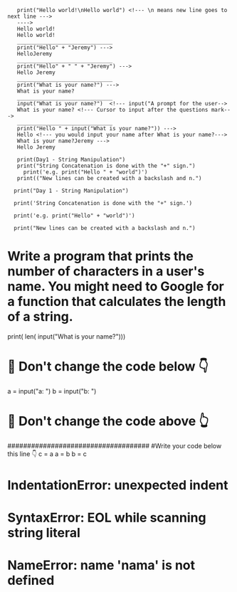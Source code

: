 <!---# Interactive Coding Exercise 1: Printing--->
<!---# Write a program in main.py that prints the same notes from the previous lesson using what you have learnt about the Python print function.
print("Hello world!")--->
       print("Hello world!\nHello world") <!--- \n means new line goes to next line --->
       ---->
       Hello world!
       Hello world!
       ______________________________
       print("Hello" + "Jeremy") --->
       HelloJeremy
       ______________________________
       print("Hello" + " " + "Jeremy") --->
       Hello Jeremy
       ______________________________
       print("What is your name?") --->
       What is your name?
       ______________________________
       input("What is your name?")  <!--- input("A prompt for the user-->
       What is your name? <!--- Cursor to input after the questions mark--->
       ______________________________
       print("Hello " + input("What is your name?")) --->
       Hello <!--- you would input your name after What is your name?--->
       What is your name?Jeremy --->
       Hello Jeremy
       
<!---# Interactive Coding Exercise 2: Debugging Practice--->
<!---# Look at the code in the code editor on the right. There are errors in all of the lines of code. Fix the code so that it runs without errors. --->
       print(Day1 - String Manipulation")
       print("String Concatenation is done with the "+" sign.")
         print('e.g. print("Hello " + "world")')
       print(("New lines can be created with a backslash and n.")

<!---# 1. Missing double quotes before the word Day.--->
      print("Day 1 - String Manipulation")
<!---# 2. Outer double quotes changed to single quotes.--->
      print('String Concatenation is done with the "+" sign.')
<!---# 3. Extra indentation removed.--->
      print('e.g. print("Hello" + "world")')
<!---# 4. Extra ( in print function removed.--->
      print("New lines can be created with a backslash and n.")


<!---# Interactive Coding Exercise 3: Input Fuction--->
# Write a program that prints the number of characters in a user's name. You might need to Google for a function that calculates the length of a string.
print( len( input("What is your name?")))



<!---# Interactive Coding Exercise 4: Variables--->
# 🚨 Don't change the code below 👇
a = input("a: ")
b = input("b: ")
# 🚨 Don't change the code above 👆

####################################
#Write your code below this line 👇
c = a
a = b
b = c
#

# IndentationError: unexpected indent
# SyntaxError: EOL while scanning string literal
# NameError: name 'nama' is not defined

<!---
JtheCoder4/JtheCoder4 is a ✨ special ✨ repository because its `README.md` (this file) appears on your GitHub profile.
You can click the Preview link to take a look at your changes.
--->
